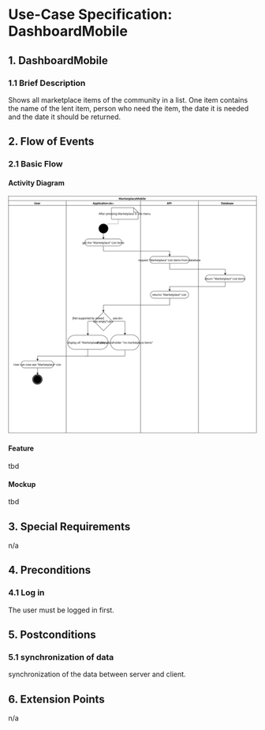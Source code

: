 # Use-Case Specification: DashboardMobile


## 1. DashboardMobile

### 1.1 Brief Description
Shows all marketplace items of the community in a list. One item contains the name of the lent item, person who need the item, the date it is needed and the date it should be returned. 


## 2. Flow of Events

### 2.1 Basic Flow

#### Activity Diagram
![MarketplaceAndroidDiagram](https://github.com/KeepThings/KeepThingsWeb/blob/master/recources/Use%20Cases/MarketplaceMobile/MarketplaceAndroidDiagram.svg)
#### Feature
tbd
#### Mockup
tbd

## 3. Special Requirements

n/a


## 4. Preconditions

### 4.1 Log in
 The user must be logged in first.

 
## 5. Postconditions

### 5.1 synchronization of data
synchronization of the data between server and client.


## 6. Extension Points
n/a 


